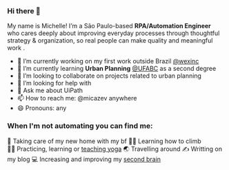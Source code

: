 ### Hi there 👋

My name is Michelle! I’m a São Paulo-based **RPA/Automation Engineer** who cares deeply about improving everyday processes through thoughtful strategy & organization, so real people can make quality and meaningful work .

- 🔭 I’m currently working on my first work outside Brazil [@wexinc](https://github.com/wexinc)
- 🌱 I’m currently learning **Urban Planning** [@UFABC](https://www.ufabc.edu.br/noticias/ufabc-esta-entre-as-melhores-do-brasil-em-ranking-internacional-que-avalia-universidades-mais-jovens-do-mundo) as a second degree
- 👯 I’m looking to collaborate on projects related to urban planning
- 🤔 I’m looking for help with 
- 💬 Ask me about UiPath 
- 📫 How to reach me: @micazev anywhere
- 😄 Pronouns: any

### When I'm not automating you can find me:

🏡 Taking care of my new home with my bf
🧗‍♂️ Learning how to climb
🧘‍♀️ Practicing, learning or [teaching yoga](https://www.tiktok.com/@mica.yoga)
🌏 Travelling around
✍️ Writting on my blog
💻 Increasing and improving my [second brain](https://www.youtube.com/watch?v=SjZSy8s2VEE)

<!--
**micazev/micazev** is a ✨ _special_ ✨ repository because its `README.md` (this file) appears on your GitHub profile.

Here are some ideas to get you started:

- 🔭 I’m currently working on ...
- 🌱 I’m currently learning ...
- 👯 I’m looking to collaborate on ...
- 🤔 I’m looking for help with ...
- 💬 Ask me about ...
- 📫 How to reach me: ...
- 😄 Pronouns: ...
- ⚡ Fun fact: ...
-->
